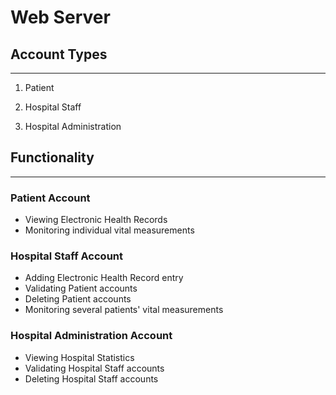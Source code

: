 # Web Server

## Account Types

---

1. Patient

2. Hospital Staff

3. Hospital Administration

## Functionality

---

### Patient Account

- Viewing Electronic Health Records
- Monitoring individual vital measurements

### Hospital Staff Account

- Adding Electronic Health Record entry
- Validating Patient accounts
- Deleting Patient accounts
- Monitoring several patients' vital measurements

### Hospital Administration Account

- Viewing Hospital Statistics
- Validating Hospital Staff accounts
- Deleting Hospital Staff accounts
